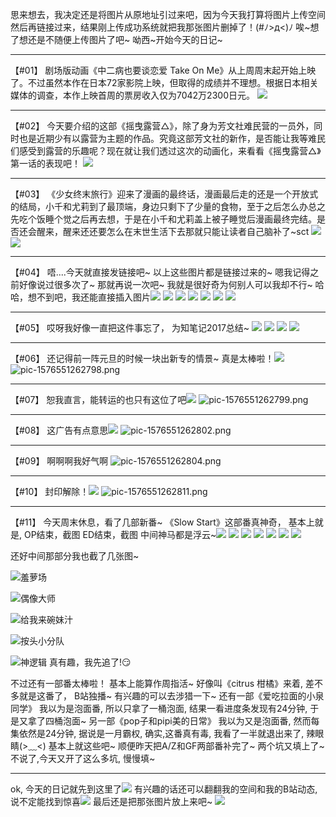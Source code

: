 思来想去，我决定还是将图片从原地址引过来吧，因为今天我打算将图片上传空间然后再链接过来，结果刚上传成功系统就把我那张图片删掉了！(#ﾉ>д<)ﾉ
唉\~想了想还是不随便上传图片了吧~
呦西\~开始今天的日记~

* * *

【#01】
剧场版动画《中二病也要谈恋爱 Take On Me》从上周周末起开始上映了。不过虽然本作在日本72家影院上映，但取得的成绩并不理想。根据日本相关媒体的调查，本作上映首周的票房收入仅为7042万2300日元。
![](http://p1.music.126.net/PJVOM9jLr7-d8eL_3pe1uw==/109951163106956007.jpg)

* * *

【#02】
今天要介绍的这部《摇曳露营△》，除了身为芳文社难民营的一员外，同时也是近期少有以露营为主题的作品。究竟这部芳文社的新作，是否能让我等难民们感受到露营的乐趣呢？现在就让我们透过这次的动画化，来看看《摇曳露营△》第一话的表现吧！
![](http://p1.music.126.net/3TRV8mo2MCoXXgeVDTzvXQ==/109951163106944622.jpg)

* * *

【#03】
《少女终末旅行》迎来了漫画的最终话，漫画最后走的还是一个开放式的结局，小千和尤莉到了最顶端，身边只剩下了少量的食物，至于之后怎么办总之先吃个饭睡个觉之后再去想，于是在小千和尤莉盖上被子睡觉后漫画最终完结。是否还会醒来，醒来还还要怎么在末世生活下去那就只能让读者自己脑补了~sct
![](http://p1.music.126.net/c4cKWqZD5hRsr0xs73Nsbg==/109951163106941568.jpg)
![](http://p1.music.126.net/6-0laZuzLVN7dnJlzVkr1w==/109951163106941077.jpg)

* * *

【#04】
唔....今天就直接发链接吧~
以上这些图片都是链接过来的~
嗯我记得之前好像说过很多次了~
那就再说一次吧~
我就是很好奇为何别人可以我却不行~
哈哈，想不到吧，我还能直接插入图片![](http://static.tieba.baidu.com/tb/editor/images/client/image_emoticon25.png)
![](https://i.loli.net/2019/12/17/Spe91JBEawyXTmW.png)
![](https://i.loli.net/2019/12/17/tWu3KneTAvlUY4a.png)
![](https://i.loli.net/2019/12/17/W7av6AnXU5MoSQY.png)
![](https://i.loli.net/2019/12/17/1tQWVBifzl4x3ev.png)
![](https://i.loli.net/2019/12/17/974IaFYWmfyUBJl.png)
![](https://i.loli.net/2019/12/17/1Zd56DhLXlE3yI4.png)

* * *

【#05】
哎呀我好像一直把这件事忘了，
为知笔记2017总结~
![](https://pic.superbed.cn/item/5df8657f76085c328951d29e.jpg)
![](https://pic2.superbed.cn/item/5df865b176085c328951dbe7.jpg)
![](https://pic.superbed.cn/item/5df865cd76085c328951e156.jpg)
![](https://pic3.superbed.cn/item/5df865e176085c328951e5d4.jpg)

* * *

【#06】
还记得前一阵元旦的时候一块出新专的情景~
真是太棒啦！![](http://static.tieba.baidu.com/tb/editor/images/client/image_emoticon25.png)
![](./pic-1576551262798.png "pic-1576551262798.png")

* * *

【#07】
恕我直言，能转运的也只有这位了吧![](http://static.tieba.baidu.com/tb/editor/images/client/image_emoticon25.png)
![](./pic-1576551262799.png "pic-1576551262799.png")

* * *

【#08】
这广告有点意思![](http://static.tieba.baidu.com/tb/editor/images/client/image_emoticon25.png)
![](./pic-1576551262802.png "pic-1576551262802.png")

* * *

【#09】
啊啊啊我好气啊
![](./pic-1576551262804.png "pic-1576551262804.png")

* * *

【#10】
封印解除！![](http://static.tieba.baidu.com/tb/editor/images/client/image_emoticon25.png)
![](./pic-1576551262811.png "pic-1576551262811.png")

* * *

【#11】
今天周末休息，看了几部新番~
《Slow Start》这部番真神奇，
基本上就是,
OP结束，截图
ED结束，截图
中间神马都是浮云~![](http://static.tieba.baidu.com/tb/editor/images/client/image_emoticon25.png)
![](https://pic1.superbed.cn/item/5df8667876085c328952031a.jpg)
![](https://pic1.superbed.cn/item/5df8669676085c3289520862.jpg)
![](https://pic1.superbed.cn/item/5df866a676085c3289520ba0.jpg)
![](https://pic1.superbed.cn/item/5df866c176085c32895212c0.jpg)
![](https://pic.superbed.cn/item/5df866d576085c328952181b.jpg)
![](https://pic.superbed.cn/item/5df866f176085c3289521b48.jpg)

还好中间那部分我也截了几张图~

![](https://pic1.superbed.cn/item/5df8673376085c3289522797.jpg "羞萝场")

![](https://pic.superbed.cn/item/5df8674e76085c3289522c94.jpg "偶像大师")

![](https://pic3.superbed.cn/item/5df8676476085c3289523125.jpg "给我来碗妹汁")

![](https://pic.superbed.cn/item/5df868fb76085c328952854e.jpg "按头小分队")

![](https://pic3.superbed.cn/item/5df8692176085c3289528c8d.jpg "神逻辑")
真有趣，我先追了!:smirk:

不过还有一部番太棒啦！
基本上能算作周指活~
好像叫《citrus 柑橘》来着,
差不多就是这番了，
B站独播~
有兴趣的可以去涉猎一下~
还有一部《爱吃拉面的小泉同学》
我以为是泡面番, 所以只拿了一桶泡面,
结果一看进度条发现有24分钟,
于是又拿了四桶泡面~
另一部《pop子和pipi美的日常》
我以为又是泡面番,
然而每集依然是24分钟,
据说是一月霸权,
确实,这番真有毒,
我看了一半就退出来了,
辣眼睛(>﹏<)
基本上就这些吧~
顺便昨天把A/Z和GF两部番补完了~
两个坑又填上了~
不说了,今天又开了这么多坑,
慢慢填~
* * *

ok, 今天的日记就先到这里了![](http://static.tieba.baidu.com/tb/editor/images/client/image_emoticon25.png)
有兴趣的话还可以翻翻我的空间和我的B站动态,说不定能找到惊喜![](http://static.tieba.baidu.com/tb/editor/images/client/image_emoticon25.png)
最后还是把那张图片放上来吧~
![](http://p1.music.126.net/6Cw1E_-w8OCQHhnJf3KpUw==/109951163103053642.jpg)